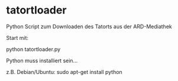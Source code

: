 # tatortloader
Python Script zum Downloaden des Tatorts aus der ARD-Mediathek

Start mit:

python tatortloader.py


Python muss installiert sein... 

z.B. Debian/Ubuntu:
sudo apt-get install python 
